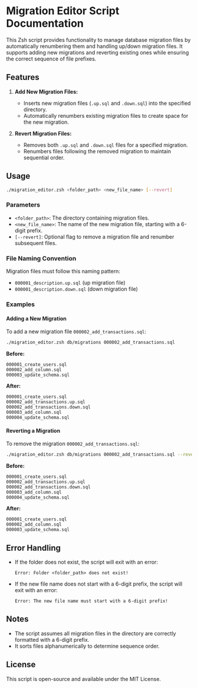 # Migration Editor Script Documentation

This Zsh script provides functionality to manage database migration files by automatically renumbering them and handling up/down migration files. It supports adding new migrations and reverting existing ones while ensuring the correct sequence of file prefixes.

## Features

1. **Add New Migration Files:**
   - Inserts new migration files (`.up.sql` and `.down.sql`) into the specified directory.
   - Automatically renumbers existing migration files to create space for the new migration.

2. **Revert Migration Files:**
   - Removes both `.up.sql` and `.down.sql` files for a specified migration.
   - Renumbers files following the removed migration to maintain sequential order.

## Usage

```bash
./migration_editor.zsh <folder_path> <new_file_name> [--revert]
```

### Parameters

- `<folder_path>`: The directory containing migration files.
- `<new_file_name>`: The name of the new migration file, starting with a 6-digit prefix.
- `[--revert]`: Optional flag to remove a migration file and renumber subsequent files.

### File Naming Convention

Migration files must follow this naming pattern:

- `000001_description.up.sql` (up migration file)
- `000001_description.down.sql` (down migration file)

### Examples

#### Adding a New Migration

To add a new migration file `000002_add_transactions.sql`:

```bash
./migration_editor.zsh db/migrations 000002_add_transactions.sql
```

**Before:**
```text
000001_create_users.sql
000002_add_column.sql
000003_update_schema.sql
```

**After:**
```text
000001_create_users.sql
000002_add_transactions.up.sql
000002_add_transactions.down.sql
000003_add_column.sql
000004_update_schema.sql
```

#### Reverting a Migration

To remove the migration `000002_add_transactions.sql`:

```bash
./migration_editor.zsh db/migrations 000002_add_transactions.sql --revert
```

**Before:**
```text
000001_create_users.sql
000002_add_transactions.up.sql
000002_add_transactions.down.sql
000003_add_column.sql
000004_update_schema.sql
```

**After:**
```text
000001_create_users.sql
000002_add_column.sql
000003_update_schema.sql
```

## Error Handling

- If the folder does not exist, the script will exit with an error:
  ```
  Error: Folder <folder_path> does not exist!
  ```

- If the new file name does not start with a 6-digit prefix, the script will exit with an error:
  ```
  Error: The new file name must start with a 6-digit prefix!
  ```

## Notes

- The script assumes all migration files in the directory are correctly formatted with a 6-digit prefix.
- It sorts files alphanumerically to determine sequence order.

## License

This script is open-source and available under the MIT License.

